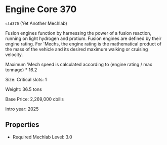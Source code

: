 # Engine Core 370

`std370` (Yet Another Mechlab)

Fusion engines function by harnessing the power of a fusion reaction, running on light hydrogen and protium. Fusion engines are defined by their engine rating. For 'Mechs, the engine rating is the mathematical product of the mass of the vehicle and its desired maximum walking or cruising velocity.

Maximum 'Mech speed is calculated according to (engine rating / max tonnage) * 16.2

Size: Critical slots: 1

Weight: 36.5 tons

Base Price: 2,269,000 cbills

Intro year: 2025

## Properties
* Required Mechlab Level: 3.0 
